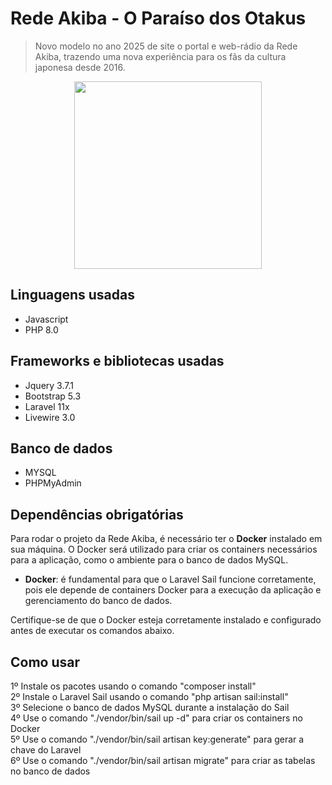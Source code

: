 # Rede Akiba - O Paraíso dos Otakus  
> Novo modelo no ano 2025 de site o portal e web-rádio da Rede Akiba, trazendo uma nova experiência para os fãs da cultura japonesa desde 2016.

<div align="center">
    <img src="https://i.imgur.com/4s5yKze.png" width="300rem">
</div>

## Linguagens usadas
- Javascript<br>
- PHP 8.0<br>

## Frameworks e bibliotecas usadas
- Jquery 3.7.1<br>
- Bootstrap 5.3<br>
- Laravel 11x<br>
- Livewire 3.0

## Banco de dados
- MYSQL<br>
- PHPMyAdmin

## Dependências obrigatórias
Para rodar o projeto da Rede Akiba, é necessário ter o **Docker** instalado em sua máquina. O Docker será utilizado para criar os containers necessários para a aplicação, como o ambiente para o banco de dados MySQL.

- **Docker**: é fundamental para que o Laravel Sail funcione corretamente, pois ele depende de containers Docker para a execução da aplicação e gerenciamento do banco de dados.

Certifique-se de que o Docker esteja corretamente instalado e configurado antes de executar os comandos abaixo.

## Como usar
1º Instale os pacotes usando o comando "composer install"<br>
2º Instale o Laravel Sail usando o comando "php artisan sail:install"<br>
3º Selecione o banco de dados MySQL durante a instalação do Sail<br>
4º Use o comando "./vendor/bin/sail up -d" para criar os containers no Docker<br>
5º Use o comando "./vendor/bin/sail artisan key:generate" para gerar a chave do Laravel<br>
6º Use o comando "./vendor/bin/sail artisan migrate" para criar as tabelas no banco de dados<br>
